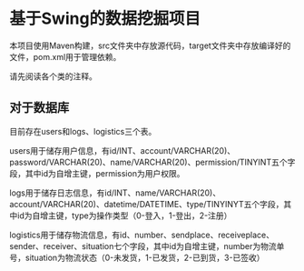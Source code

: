 # 基于Swing的数据挖掘项目

本项目使用Maven构建，src文件夹中存放源代码，target文件夹中存放编译好的文件，pom.xml用于管理依赖。

请先阅读各个类的注释。

## 对于数据库

目前存在users和logs、logistics三个表。

users用于储存用户信息，有id/INT、account/VARCHAR(20)、password/VARCHAR(20)、name/VARCHAR(20)、permission/TINYINT五个字段，其中id为自增主键，permission为用户权限。

logs用于储存日志信息，有id/INT、name/VARCHAR(20)、account/VARCHAR(20)、datetime/DATETIME、type/TINYINYT五个字段，其中id为自增主键，type为操作类型（0-登入，1-登出，2-注册）

logistics用于储存物流信息，有id、number、sendplace、receiveplace、sender、receiver、situation七个字段，其中id为自增主键，number为物流单号，situation为物流状态（0-未发货，1-已发货，2-已到货，3-已签收）
